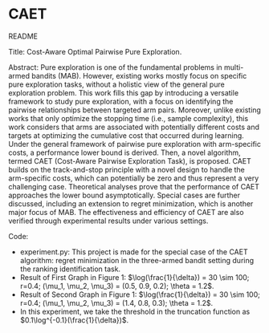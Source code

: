# CAET
README

Title: Cost-Aware Optimal Pairwise Pure Exploration.

Abstract: Pure exploration is one of the fundamental problems in multi-armed bandits (MAB). However, existing works mostly focus on specific pure exploration tasks, without a holistic view of the general pure exploration problem. This work fills this gap by introducing a versatile framework to study pure exploration, with a focus on identifying the pairwise relationships between targeted arm pairs. Moreover, unlike existing works that only optimize the stopping time (i.e., sample complexity), this work considers that arms are associated with potentially different costs and targets at optimizing the cumulative cost that occurred during learning. Under the general framework of pairwise pure exploration with arm-specific costs, a performance lower bound is derived. Then, a novel algorithm, termed CAET (Cost-Aware Pairwise Exploration Task), is proposed. CAET builds on the track-and-stop principle with a novel design to handle the arm-specific costs, which can potentially be zero and thus represent a very challenging case. Theoretical analyses prove that the performance of CAET approaches the lower bound asymptotically. Special cases are further discussed, including an extension to regret minimization, which is another major focus of MAB. The effectiveness and efficiency of CAET are also verified through experimental results under various settings.

Code: 
- experiment.py: This project is made for the special case of the CAET algorithm: regret minimization in the three-armed bandit setting during the ranking identification task.
- Result of First Graph in Figure 1: $\log(\frac{1}{\delta}) = 30 \sim 100; r=0.4; (\mu_1, \mu_2, \mu_3) = (0.5, 0.9, 0.2); \theta = 1.2$.
- Result of Second Graph in Figure 1: $\log(\frac{1}{\delta}) = 30 \sim 100; r=0.4; (\mu_1, \mu_2, \mu_3) = (1.4, 0.8, 0.3); \theta = 1.2$.
- In this experiment, we take the threshold in the truncation function as $0.1\log^{-0.1}(\frac{1}{\delta})$.
